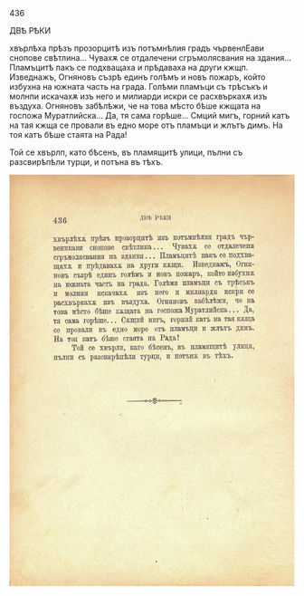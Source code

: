 ﻿436

ДВѢ РѢКИ

хвърлѣха прѣзъ прозорцитѣ изъ потъмнѣлия градъ чървенлЕави снопове свѣтлина... Чувахѫ се отдалечени сгръмолясвания на здания... Пламъцитѣ пакъ се подхващаха и прѣдаваха на други кжщп. Изведнажъ, Огняновъ съзрѣ единъ голѣмъ и новъ пожаръ, който избухна на южната часть на града. Голѣми пламъци съ трѣсъкъ и молнпи искачахѫ изъ него и милиарди искри се расхвъркахѫ изъ въздуха. Огняновъ забѣлѣжи, че на това мѣсто бѣше кжщата на госпожа Муратлийска... Да, тя сама горѣше... Смций мигъ, горний катъ на тая кжща се провали въ едно море отъ пламъци и жлътъ димъ. На тоя катъ бѣше стаята на Рада!

Той се хвърлп, като бѣсенъ, въ пламящитѣ улици, пълни съ разсвирѣпѣли турци, и потъна въ тѣхъ.

![original](images/487.jpg)

